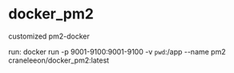 # docker_pm2
customized pm2-docker 

run:
docker run -p 9001-9100:9001-9100 -v `pwd`:/app --name pm2 craneleeon/docker_pm2:latest
